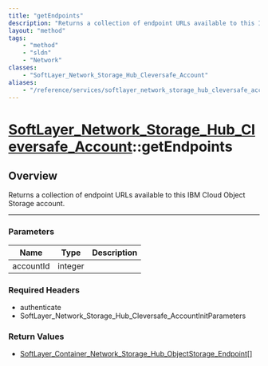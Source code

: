 ```yaml
---
title: "getEndpoints"
description: "Returns a collection of endpoint URLs available to this IBM Cloud Object Storage account."
layout: "method"
tags:
    - "method"
    - "sldn"
    - "Network"
classes:
    - "SoftLayer_Network_Storage_Hub_Cleversafe_Account"
aliases:
    - "/reference/services/softlayer_network_storage_hub_cleversafe_account/getEndpoints"
---
```

# [SoftLayer_Network_Storage_Hub_Cleversafe_Account](/reference/services/SoftLayer_Network_Storage_Hub_Cleversafe_Account)::getEndpoints





## Overview 
Returns a collection of endpoint URLs available to this IBM Cloud Object Storage account. 

-----

### Parameters 
|Name | Type | Description |
| --- | --- | --- |
|accountId| integer| |


### Required Headers
* authenticate
* SoftLayer_Network_Storage_Hub_Cleversafe_AccountInitParameters


### Return Values
* <a href='/reference/datatypes/SoftLayer_Container_Network_Storage_Hub_ObjectStorage_Endpoint'>SoftLayer_Container_Network_Storage_Hub_ObjectStorage_Endpoint[] </a>




